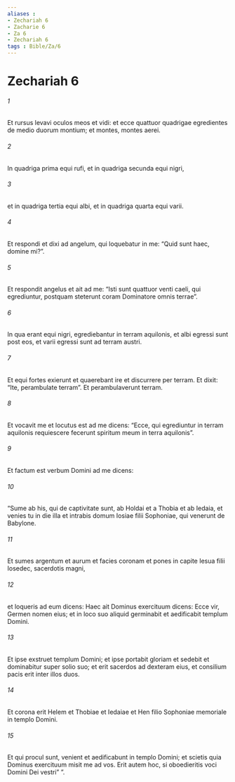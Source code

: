 ```yaml
---
aliases : 
- Zechariah 6
- Zacharie 6
- Za 6
- Zechariah 6
tags : Bible/Za/6
---
```


# Zechariah 6

###### 1
Et rursus levavi oculos meos et vidi: et ecce quattuor quadrigae egredientes de medio duorum montium; et montes, montes aerei. 
###### 2
In quadriga prima equi rufi, et in quadriga secunda equi nigri, 
###### 3
et in quadriga tertia equi albi, et in quadriga quarta equi varii. 
###### 4
Et respondi et dixi ad angelum, qui loquebatur in me: “Quid sunt haec, domine mi?”. 
###### 5
Et respondit angelus et ait ad me: “Isti sunt quattuor venti caeli, qui egrediuntur, postquam steterunt coram Dominatore omnis terrae”. 
###### 6
In qua erant equi nigri, egrediebantur in terram aquilonis, et albi egressi sunt post eos, et varii egressi sunt ad terram austri. 
###### 7
Et equi fortes exierunt et quaerebant ire et discurrere per terram. Et dixit: “Ite, perambulate terram”. Et perambulaverunt terram. 
###### 8
Et vocavit me et locutus est ad me dicens: “Ecce, qui egrediuntur in terram aquilonis requiescere fecerunt spiritum meum in terra aquilonis”.
###### 9
Et factum est verbum Domini ad me dicens: 
###### 10
“Sume ab his, qui de captivitate sunt, ab Holdai et a Thobia et ab Iedaia, et venies tu in die illa et intrabis domum Iosiae filii Sophoniae, qui venerunt de Babylone. 
###### 11
Et sumes argentum et aurum et facies coronam et pones in capite Iesua filii Iosedec, sacerdotis magni, 
###### 12
et loqueris ad eum dicens: Haec ait Dominus exercituum dicens: Ecce vir, Germen nomen eius; et in loco suo aliquid germinabit et aedificabit templum Domini. 
###### 13
Et ipse exstruet templum Domini; et ipse portabit gloriam et sedebit et dominabitur super solio suo; et erit sacerdos ad dexteram eius, et consilium pacis erit inter illos duos. 
###### 14
Et corona erit Helem et Thobiae et Iedaiae et Hen filio Sophoniae memoriale in templo Domini. 
###### 15
Et qui procul sunt, venient et aedificabunt in templo Domini; et scietis quia Dominus exercituum misit me ad vos. Erit autem hoc, si oboedieritis voci Domini Dei vestri” ”.
